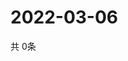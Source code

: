# 2022-03-06
  共 0条

  <!-- BEGIN -->
  <!-- 最后更新时间Sun Mar 06 2022 13:09:36 GMT+0000 (Coordinated Universal Time) -->
  
  <!-- END -->
  
  